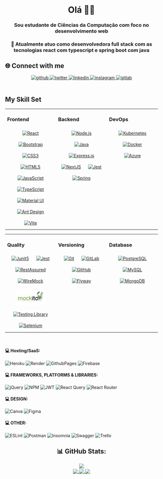 <div align="center">
  
# Olá 👋🏽
  
### Sou estudante de Ciências da Computação com foco no desenvolvimento web
### 🔭 Atualmente atuo como desenvolvedora full stack com as tecnologias react com typescript e spring boot com java
 
</div>

## 🌐 Connect with me  
<div align="center">
<a href="https://github.com/liliantavarez" target="_blank">
<img src=https://img.shields.io/badge/github-%2324292e.svg?&style=for-the-badge&logo=github&logoColor=white alt=github style="margin-bottom: 5px;" />
</a>
<a href="https://twitter.com/liliantavarez" target="_blank">
<img src=https://img.shields.io/badge/twitter-%2300acee.svg?&style=for-the-badge&logo=twitter&logoColor=white alt=twitter style="margin-bottom: 5px;" />
</a>
<a href="https://linkedin.com/in/liliantavarez" target="_blank">
<img src=https://img.shields.io/badge/linkedin-%231E77B5.svg?&style=for-the-badge&logo=linkedin&logoColor=white alt=linkedin style="margin-bottom: 5px;" />
</a>
<a href="https://instagram.com/liliantavarez" target="_blank">
<img src=https://img.shields.io/badge/instagram-%23000000.svg?&style=for-the-badge&logo=instagram&logoColor=white alt=instagram style="margin-bottom: 5px;" />
</a>
<a href="https://gitlab.com/liliantavarez" target="_blank">
<img src=https://img.shields.io/badge/gitlab-330F63.svg?&style=for-the-badge&logo=gitlab&logoColor=white alt=gitlab style="margin-bottom: 5px;" />
</a>  
</div>  

<br/>

## My Skill Set  

<table>
<tr>
<td valign="top" width="33%">
  
### Frontend  
<div align="center">  
<a href="https://reactjs.org/" target="_blank"><img style="margin: 10px" src="https://profilinator.rishav.dev/skills-assets/react-original-wordmark.svg" alt="React" height="50" /></a>  
<a href="https://getbootstrap.com/docs/3.4/javascript/" target="_blank"><img style="margin: 10px" src="https://profilinator.rishav.dev/skills-assets/bootstrap-plain.svg" alt="Bootstrap" height="50" /></a>  
<a href="https://www.w3schools.com/css/" target="_blank"><img style="margin: 10px" src="https://profilinator.rishav.dev/skills-assets/css3-original-wordmark.svg" alt="CSS3" height="50" /></a>  
<a href="https://en.wikipedia.org/wiki/HTML5" target="_blank"><img style="margin: 10px" src="https://profilinator.rishav.dev/skills-assets/html5-original-wordmark.svg" alt="HTML5" height="50" /></a>  
<a href="https://www.javascript.com/" target="_blank"><img style="margin: 10px" src="https://profilinator.rishav.dev/skills-assets/javascript-original.svg" alt="JavaScript" height="50" /></a>  
<a href="https://www.typescriptlang.org/" target="_blank"><img style="margin: 10px" src="https://profilinator.rishav.dev/skills-assets/typescript-original.svg" alt="TypeScript" height="50" /></a>  
<a href="https://mui.com/" target="_blank"><img style="margin: 10px" src="https://profilinator.rishav.dev/skills-assets/mui.png" alt="Material UI" height="50" /></a>  
<a href="https://ant.design/" target="_blank"><img style="margin: 10px" src="https://api.iconify.design/devicon/antdesign.svg" alt="Ant Design" height="50" /></a>    
<a href="https://vitejs.dev/" target="_blank"><img style="margin: 10px" src="https://api.iconify.design/skill-icons/vite-light.svg" alt="Vite" height="50" /></a>   
</div>

</td>

<td valign="top" width="33%">

### Backend  
<div align="center">  
<a href="https://nodejs.org/" target="_blank"><img style="margin: 10px" src="https://profilinator.rishav.dev/skills-assets/nodejs-original-wordmark.svg" alt="Node.js" height="50" /></a>  
<a href="https://www.java.com/" target="_blank"><img style="margin: 10px" src="https://profilinator.rishav.dev/skills-assets/java-original-wordmark.svg" alt="Java" height="50" /></a>  
<a href="https://expressjs.com/" target="_blank"><img style="margin: 10px" src="https://api.iconify.design/skill-icons/expressjs-dark.svg" alt="Express.js" height="50" /></a>  
<a href="https://nextjs.org/" target="_blank"><img style="margin: 10px" src="https://profilinator.rishav.dev/skills-assets/nextjs.png" alt="NextJS" height="50" /></a>  
<a href="https://www.jestjs.io/" target="_blank"><img style="margin: 10px" src="https://profilinator.rishav.dev/skills-assets/jest.svg" alt="Jest" height="50" /></a>  
<a href="https://docs.spring.io/spring-framework/docs/3.0.x/reference/expressions.html#:~:text=The%20Spring%20Expression%20Language%20(SpEL,and%20basic%20string%20templating%20functionality." target="_blank"><img style="margin: 10px" src="https://profilinator.rishav.dev/skills-assets/springio-icon.svg" alt="Spring" height="50" /></a>  
</div>
</td>

<td valign="top" width="33%">
  
### DevOps  

<div align="center">  
<a href="https://kubernetes.io/" target="_blank"><img style="margin: 10px" src="https://profilinator.rishav.dev/skills-assets/kubernetes-icon.svg" alt="Kubernetes" height="50" /></a>  
<a href="https://www.docker.com/" target="_blank"><img style="margin: 10px" src="https://profilinator.rishav.dev/skills-assets/docker-original-wordmark.svg" alt="Docker" height="50" /></a>  
<a href="https://azure.microsoft.com/en-in/" target="_blank"><img style="margin: 10px" src="https://profilinator.rishav.dev/skills-assets/microsoft_azure-icon.svg" alt="Azure" height="50" /></a>  
</div>  
</td>
</tr>
</table>  


<table align="center">
<tr>
<td valign="top" width="33%">
  
### Quality  
<div align="center">  
<a href="https://junit.org/junit5/" target="_blank"><img style="margin: 10px" src="https://api.iconify.design/devicon/junit-wordmark.svg" alt="Junit5" height="50" /></a>  
<a href="https://jestjs.io/pt-BR/" target="_blank"><img style="margin: 10px" src="https://api.iconify.design/logos/jest.svg" alt="Jest" height="50" /></a>  
<a href="https://rest-assured.io/" target="_blank"><img style="margin: 10px" src="https://avatars.githubusercontent.com/u/19369327?s=200&v=4" alt="RestAssured" height="50" /></a>  
<a href="https://wiremock.org/" target="_blank"><img style="margin: 10px" src="https://testcontainers.com/images/modules/wiremock-mark.svg" alt="WireMock" height="50" /></a>  
<a href="https://site.mockito.org/" target="_blank"><img style="margin: 10px" src="https://raw.githubusercontent.com/mockito/mockito/master/src/javadoc/org/mockito/logo.png" alt="Mockito" height="50" /></a>  
<a href="https://testing-library.com/" target="_blank"><img style="margin: 10px" src="https://api.iconify.design/logos/testing-library.svg" alt="Testing Library" height="50" /></a>  
<a href="https://www.selenium.dev/" target="_blank"><img style="margin: 10px" src="https://api.iconify.design/skill-icons/selenium.svg" alt="Selenium" height="50" /></a>  

</div>

</td>

<td valign="top" width="33%">

### Versioning  
<div align="center">  
<a href="https://git-scm.com/" target="_blank"><img style="margin: 10px" src="https://profilinator.rishav.dev/skills-assets/git-scm-icon.svg" alt="Git" height="50" /></a>  
<a href="https://about.gitlab.com/" target="_blank"><img style="margin: 10px" src="https://profilinator.rishav.dev/skills-assets/gitlab.svg" alt="GitLab" height="50" /></a>  
<a href="https://github.com/" target="_blank"><img style="margin: 10px" src="https://api.iconify.design/skill-icons/github-light.svg" alt="GitHub" height="50" /></a>  
<a href="https://flywaydb.org/" target="_blank"><img style="margin: 10px" src="https://api.iconify.design/simple-icons/flyway.svg" alt="Flyway" height="50" /></a>  
</div>
</td>

<td valign="top" width="33%">
  
### Database  
<div align="center">  
<a href="https://www.postgresql.org/" target="_blank"><img style="margin: 10px" src="https://api.iconify.design/devicon/postgresql-wordmark.svg" alt="PostgreSQL" height="50" /></a>  
<a href="https://www.mysql.com/" target="_blank"><img style="margin: 10px" src="https://api.iconify.design/logos/mysql.svg" alt="MySQL" height="50" /></a>  
<a href="https://www.mongodb.com/" target="_blank"><img style="margin: 10px" src="https://api.iconify.design/devicon/mongodb-wordmark.svg" alt="MongoDB" height="50" /></a>  
</div>
</div>  
</td>
</tr>
</table>  


<br/>  

#### 💻 Hosting/SaaS:
![Heroku](https://img.shields.io/badge/heroku-%23430098.svg?style=for-the-badge&logo=heroku&logoColor=white) 
![Render](https://img.shields.io/badge/Render-%46E3B7.svg?style=for-the-badge&logo=render&logoColor=white) 
![GithubPages](https://img.shields.io/badge/github%20pages-121013?style=for-the-badge&logo=github&logoColor=white) 
![Firebase](https://img.shields.io/badge/firebase-%23039BE5.svg?style=for-the-badge&logo=firebase) 

#### 💻 FRAMEWORKS, PLATFORMS & LIBRARIES:
![jQuery](https://img.shields.io/badge/jquery-%230769AD.svg?style=for-the-badge&logo=jquery&logoColor=white) 
![NPM](https://img.shields.io/badge/NPM-%23CB3837.svg?style=for-the-badge&logo=npm&logoColor=white)
![JWT](https://img.shields.io/badge/JWT-black?style=for-the-badge&logo=JSON%20web%20tokens) 
![React Query](https://img.shields.io/badge/-React%20Query-FF4154?style=for-the-badge&logo=react%20query&logoColor=white) 
![React Router](https://img.shields.io/badge/React_Router-CA4245?style=for-the-badge&logo=react-router&logoColor=white) 

#### 💻 DESIGN:
![Canva](https://img.shields.io/badge/Canva-%2300C4CC.svg?style=for-the-badge&logo=Canva&logoColor=white) 
![Figma](https://img.shields.io/badge/figma-%23F24E1E.svg?style=for-the-badge&logo=figma&logoColor=white) 

#### 💻 OTHER:
![ESLint](https://img.shields.io/badge/ESLint-4B3263?style=for-the-badge&logo=eslint&logoColor=white) 
![Postman](https://img.shields.io/badge/Postman-FF6C37?style=for-the-badge&logo=postman&logoColor=white) 
![Insomnia](https://img.shields.io/badge/Insomnia-black?style=for-the-badge&logo=insomnia&logoColor=5849BE) 
![Swagger](https://img.shields.io/badge/-Swagger-%23Clojure?style=for-the-badge&logo=swagger&logoColor=white) 
![Trello](https://img.shields.io/badge/Trello-%23026AA7.svg?style=for-the-badge&logo=Trello&logoColor=white) 

<div align="center">

## 📊 GitHub Stats:

<img align="center" src="http://github-profile-summary-cards.vercel.app/api/cards/profile-details?username=liliantavarez&theme=github_dark" height="180em" />

<div align="center">
<a href="https://github.com/liliantavarez">
<img align="center" src="http://github-profile-summary-cards.vercel.app/api/cards/most-commit-language?username=liliantavarez&theme=github_dark" height="180em" />
<img align="center" src="http://github-profile-summary-cards.vercel.app/api/cards/stats?username=liliantavarez&theme=github_dark" height="180em" />
<img align="center" src="http://github-profile-summary-cards.vercel.app/api/cards/repos-per-language?username=liliantavarez&theme=github_dark" height="180em" />
</div>
  
</div>
